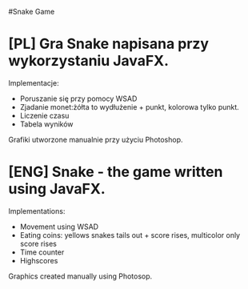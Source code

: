 #Snake Game
# [PL] Gra Snake napisana przy wykorzystaniu JavaFX.
Implementacje:
- Poruszanie się przy pomocy WSAD
- Zjadanie monet:żółta to wydłużenie + punkt, kolorowa tylko punkt.
- Liczenie czasu
- Tabela wyników

Grafiki utworzone manualnie przy użyciu Photoshop.



# [ENG] Snake - the game written using JavaFX.
Implementations:
- Movement using WSAD
- Eating coins: yellows snakes tails out + score rises, multicolor only score rises 
- Time counter
- Highscores

Graphics created manually using Photosop.
